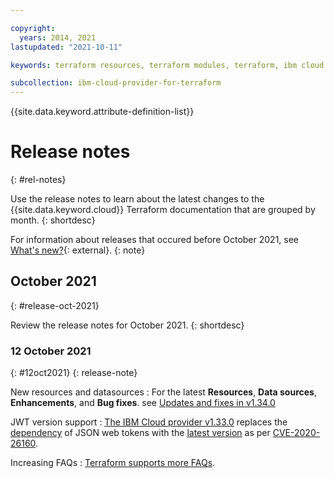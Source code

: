 ```yaml
---

copyright: 
  years: 2014, 2021
lastupdated: "2021-10-11"

keywords: terraform resources, terraform modules, terraform, ibm cloud provider, release notes, what's new 

subcollection: ibm-cloud-provider-for-terraform
---
```


{{site.data.keyword.attribute-definition-list}}


# Release notes
{: #rel-notes}

Use the release notes to learn about the latest changes to the {{site.data.keyword.cloud}} Terraform documentation that are grouped by month.
{: shortdesc}

For information about releases that occured before October 2021, see [What's new?](/docs/ibm-cloud-provider-for-terraform?topic=ibm-cloud-provider-for-terraform-new-in-terraform){: external}.
{: note}


## October 2021
{: #release-oct-2021}

Review the release notes for October 2021.
{: shortdesc}

### 12 October 2021
{: #12oct2021}
{: release-note}

New resources and datasources
:   For the latest **Resources**, **Data sources**, **Enhancements**, and **Bug fixes**. see [Updates and fixes in v1.34.0](https://github.com/IBM-Cloud/terraform-provider-ibm/releases/tag/v1.34.0)

JWT version support
:   [The IBM Cloud provider v1.33.0](https://github.com/IBM-Cloud/terraform-provider-ibm/releases/tag/v1.34.0) replaces the [dependency](https://github.com/dgrijalva/jwt-go) of JSON web tokens with the [latest version](https://github.com/golang-jwt/jwt) as per [CVE-2020-26160](https://github.com/IBM-Cloud/terraform-provider-ibm/pull/3191).

Increasing FAQs
:  [Terraform supports more FAQs](docs/ibm-cloud-provider-for-terraform?topic=ibm-cloud-provider-for-terraform-faqs).
